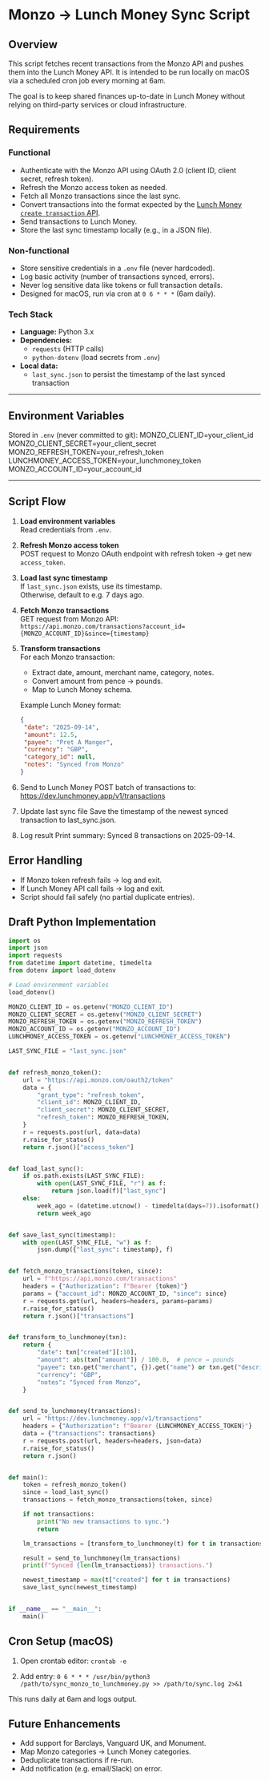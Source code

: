 # Monzo → Lunch Money Sync Script

## Overview

This script fetches recent transactions from the Monzo API and pushes them into the Lunch Money API. It is intended to be run locally on macOS via a scheduled cron job every morning at 6am.

The goal is to keep shared finances up-to-date in Lunch Money without relying on third-party services or cloud infrastructure.

## Requirements

### Functional

- Authenticate with the Monzo API using OAuth 2.0 (client ID, client secret, refresh token).
- Refresh the Monzo access token as needed.
- Fetch all Monzo transactions since the last sync.
- Convert transactions into the format expected by the [Lunch Money `create transaction` API](https://lunchmoney.dev/#create-transaction).
- Send transactions to Lunch Money.
- Store the last sync timestamp locally (e.g., in a JSON file).

### Non-functional

- Store sensitive credentials in a `.env` file (never hardcoded).
- Log basic activity (number of transactions synced, errors).
- Never log sensitive data like tokens or full transaction details.
- Designed for macOS, run via cron at `0 6 * * *` (6am daily).

### Tech Stack

- **Language:** Python 3.x
- **Dependencies:**
  - `requests` (HTTP calls)
  - `python-dotenv` (load secrets from `.env`)
- **Local data:**
  - `last_sync.json` to persist the timestamp of the last synced transaction

---

## Environment Variables

Stored in `.env` (never committed to git):
MONZO_CLIENT_ID=your_client_id
MONZO_CLIENT_SECRET=your_client_secret
MONZO_REFRESH_TOKEN=your_refresh_token
LUNCHMONEY_ACCESS_TOKEN=your_lunchmoney_token
MONZO_ACCOUNT_ID=your_account_id

---

## Script Flow

1. **Load environment variables**  
   Read credentials from `.env`.

2. **Refresh Monzo access token**  
   POST request to Monzo OAuth endpoint with refresh token → get new `access_token`.

3. **Load last sync timestamp**  
   If `last_sync.json` exists, use its timestamp.  
   Otherwise, default to e.g. 7 days ago.

4. **Fetch Monzo transactions**  
   GET request from Monzo API:  
   `https://api.monzo.com/transactions?account_id={MONZO_ACCOUNT_ID}&since={timestamp}`

5. **Transform transactions**  
   For each Monzo transaction:

   - Extract date, amount, merchant name, category, notes.
   - Convert amount from pence → pounds.
   - Map to Lunch Money schema.

   Example Lunch Money format:

   ```json
   {
   	"date": "2025-09-14",
   	"amount": 12.5,
   	"payee": "Pret A Manger",
   	"currency": "GBP",
   	"category_id": null,
   	"notes": "Synced from Monzo"
   }
   ```

6. Send to Lunch Money
   POST batch of transactions to:
   https://dev.lunchmoney.app/v1/transactions

7. Update last sync file
   Save the timestamp of the newest synced transaction to last_sync.json.

8. Log result
   Print summary: Synced 8 transactions on 2025-09-14.

## Error Handling

- If Monzo token refresh fails → log and exit.
- If Lunch Money API call fails → log and exit.
- Script should fail safely (no partial duplicate entries).

## Draft Python Implementation

```python
import os
import json
import requests
from datetime import datetime, timedelta
from dotenv import load_dotenv

# Load environment variables
load_dotenv()

MONZO_CLIENT_ID = os.getenv("MONZO_CLIENT_ID")
MONZO_CLIENT_SECRET = os.getenv("MONZO_CLIENT_SECRET")
MONZO_REFRESH_TOKEN = os.getenv("MONZO_REFRESH_TOKEN")
MONZO_ACCOUNT_ID = os.getenv("MONZO_ACCOUNT_ID")
LUNCHMONEY_ACCESS_TOKEN = os.getenv("LUNCHMONEY_ACCESS_TOKEN")

LAST_SYNC_FILE = "last_sync.json"


def refresh_monzo_token():
    url = "https://api.monzo.com/oauth2/token"
    data = {
        "grant_type": "refresh_token",
        "client_id": MONZO_CLIENT_ID,
        "client_secret": MONZO_CLIENT_SECRET,
        "refresh_token": MONZO_REFRESH_TOKEN,
    }
    r = requests.post(url, data=data)
    r.raise_for_status()
    return r.json()["access_token"]


def load_last_sync():
    if os.path.exists(LAST_SYNC_FILE):
        with open(LAST_SYNC_FILE, "r") as f:
            return json.load(f)["last_sync"]
    else:
        week_ago = (datetime.utcnow() - timedelta(days=7)).isoformat()
        return week_ago


def save_last_sync(timestamp):
    with open(LAST_SYNC_FILE, "w") as f:
        json.dump({"last_sync": timestamp}, f)


def fetch_monzo_transactions(token, since):
    url = f"https://api.monzo.com/transactions"
    headers = {"Authorization": f"Bearer {token}"}
    params = {"account_id": MONZO_ACCOUNT_ID, "since": since}
    r = requests.get(url, headers=headers, params=params)
    r.raise_for_status()
    return r.json()["transactions"]


def transform_to_lunchmoney(txn):
    return {
        "date": txn["created"][:10],
        "amount": abs(txn["amount"]) / 100.0,  # pence → pounds
        "payee": txn.get("merchant", {}).get("name") or txn.get("description"),
        "currency": "GBP",
        "notes": "Synced from Monzo",
    }


def send_to_lunchmoney(transactions):
    url = "https://dev.lunchmoney.app/v1/transactions"
    headers = {"Authorization": f"Bearer {LUNCHMONEY_ACCESS_TOKEN}"}
    data = {"transactions": transactions}
    r = requests.post(url, headers=headers, json=data)
    r.raise_for_status()
    return r.json()


def main():
    token = refresh_monzo_token()
    since = load_last_sync()
    transactions = fetch_monzo_transactions(token, since)

    if not transactions:
        print("No new transactions to sync.")
        return

    lm_transactions = [transform_to_lunchmoney(t) for t in transactions]

    result = send_to_lunchmoney(lm_transactions)
    print(f"Synced {len(lm_transactions)} transactions.")

    newest_timestamp = max(t["created"] for t in transactions)
    save_last_sync(newest_timestamp)


if __name__ == "__main__":
    main()

```

## Cron Setup (macOS)

1. Open crontab editor: `crontab -e`

2. Add entry: `0 6 * * * /usr/bin/python3 /path/to/sync_monzo_to_lunchmoney.py >> /path/to/sync.log 2>&1`

This runs daily at 6am and logs output.

## Future Enhancements

- Add support for Barclays, Vanguard UK, and Monument.
- Map Monzo categories → Lunch Money categories.
- Deduplicate transactions if re-run.
- Add notification (e.g. email/Slack) on error.